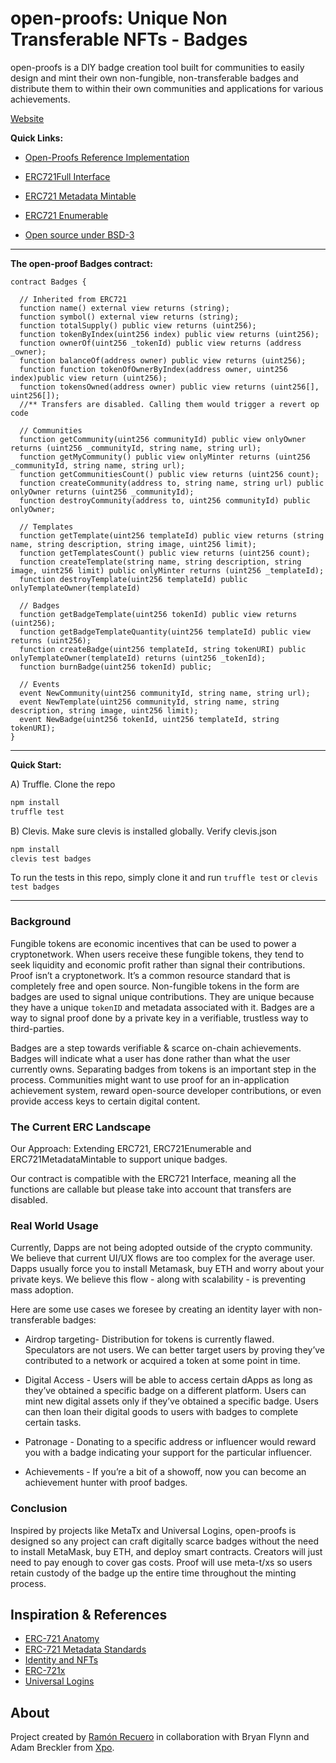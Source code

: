 # open-proofs: Unique Non Transferable NFTs - Badges
open-proofs is a DIY badge creation tool built for communities to easily design and mint their own non-fungible, non-transferable badges and distribute them to within their own communities and applications for various achievements.

[Website](http://openproofs.com/)

**Quick Links:**

- [Open-Proofs Reference Implementation](contracts/Badges/Badges.sol)

- [ERC721Full Interface](https://github.com/OpenZeppelin/openzeppelin-solidity/blob/master/contracts/token/ERC721/IERC721Full.sol)

- [ERC721 Metadata Mintable](https://github.com/OpenZeppelin/openzeppelin-solidity/blob/master/contracts/token/ERC721/ERC721MetadataMintable.sol)

- [ERC721 Enumerable](https://github.com/OpenZeppelin/openzeppelin-solidity/blob/master/contracts/token/ERC721/ERC721Enumerable.sol)

- [Open source under BSD-3](LICENSE)
---

**The open-proof Badges contract:**

```sol
contract Badges {

  // Inherited from ERC721
  function name() external view returns (string);
  function symbol() external view returns (string);
  function totalSupply() public view returns (uint256);
  function tokenByIndex(uint256 index) public view returns (uint256);
  function ownerOf(uint256 _tokenId) public view returns (address _owner);
  function balanceOf(address owner) public view returns (uint256);
  function function tokenOfOwnerByIndex(address owner, uint256 index)public view return (uint256);
  function tokensOwned(address owner) public view returns (uint256[], uint256[]);
  //** Transfers are disabled. Calling them would trigger a revert op code

  // Communities
  function getCommunity(uint256 communityId) public view onlyOwner returns (uint256 _communityId, string name, string url);
  function getMyCommunity() public view onlyMinter returns (uint256 _communityId, string name, string url);
  function getCommunitiesCount() public view returns (uint256 count);
  function createCommunity(address to, string name, string url) public onlyOwner returns (uint256 _communityId);
  function destroyCommunity(address to, uint256 communityId) public onlyOwner;

  // Templates
  function getTemplate(uint256 templateId) public view returns (string name, string description, string image, uint256 limit);
  function getTemplatesCount() public view returns (uint256 count);
  function createTemplate(string name, string description, string image, uint256 limit) public onlyMinter returns (uint256 _templateId);
  function destroyTemplate(uint256 templateId) public onlyTemplateOwner(templateId)

  // Badges
  function getBadgeTemplate(uint256 tokenId) public view returns (uint256);
  function getBadgeTemplateQuantity(uint256 templateId) public view returns (uint256);
  function createBadge(uint256 templateId, string tokenURI) public onlyTemplateOwner(templateId) returns (uint256 _tokenId);
  function burnBadge(uint256 tokenId) public;

  // Events
  event NewCommunity(uint256 communityId, string name, string url);
  event NewTemplate(uint256 communityId, string name, string description, string image, uint256 limit);
  event NewBadge(uint256 tokenId, uint256 templateId, string tokenURI);
}
```

----

**Quick Start:**

A) Truffle. Clone the repo
```bash
npm install
truffle test


```
B) Clevis. Make sure clevis is installed globally. Verify clevis.json
```bash
npm install
clevis test badges
```

To run the tests in this repo, simply clone it and run `truffle test` or `clevis test badges`

----

### Background
Fungible tokens are economic incentives that can be used to  power a cryptonetwork.  When users receive these fungible tokens, they tend to seek liquidity and economic profit rather than signal their contributions.  Proof isn’t a cryptonetwork. It’s a common resource standard that is completely free and open source.  Non-fungible tokens in the form are badges are used to signal unique contributions. They are unique because they have a unique `tokenID` and metadata associated with it. Badges are a way to signal proof done by a private key in a verifiable, trustless way to third-parties.

Badges are a step towards verifiable & scarce on-chain achievements. Badges will indicate what a user has done rather than what the user currently owns. Separating badges from tokens is an important step in the process. Communities might want to use proof for an in-application achievement system, reward open-source developer contributions, or even provide access keys to certain digital content.

### The Current ERC Landscape

Our Approach: Extending ERC721, ERC721Enumerable and ERC721MetadataMintable to support unique badges.

Our contract is compatible with the ERC721 Interface, meaning all the functions are callable but please take into account that transfers are disabled.

### Real World Usage

Currently, Dapps are not being adopted outside of the crypto community.  We believe that current UI/UX flows are too complex for the average user. Dapps usually force you to install Metamask, buy ETH and worry about your private keys. We believe this flow - along with scalability - is preventing mass adoption.

Here are some use cases we foresee by creating an identity layer with non-transferable badges:

- Airdrop targeting- Distribution for tokens is currently flawed. Speculators are not users. We can better target users by proving they’ve contributed to a network or acquired a token at some point in time.

- Digital Access - Users will be able to access certain dApps as long as they’ve obtained a specific badge on a different platform. Users can mint new digital assets only if they’ve obtained a specific badge. Users can then loan their digital goods to users with badges to complete certain tasks.

- Patronage - Donating to a specific address or influencer would reward you with a badge indicating your support for the particular influencer.

- Achievements - If you’re a bit of a showoff, now you can become an achievement hunter with proof badges.

### Conclusion

Inspired by projects like MetaTx and Universal Logins, open-proofs is designed so any project can craft digitally scarce badges without the need to install MetaMask, buy ETH, and deploy smart contracts. Creators will just need to pay enough to cover gas costs. Proof will use meta-t/xs so users retain custody of the badge up the entire time throughout the minting process.

## Inspiration & References

- [ERC-721 Anatomy](https://medium.com/crypto-currently/the-anatomy-of-erc721-e9db77abfc24?ref=producthunt)
- [ERC-721 Metadata Standards](https://medium.com/blockchain-manchester/erc-721-metadata-standards-and-ipfs-94b01fea2a89)
- [Identity and NFTs](https://medium.com/originprotocol/managing-identity-with-a-ui-for-erc-725-5c7422b38c09)
- [ERC-721x](https://erc721x.org/)
- [Universal Logins](https://medium.com/@avsa/universal-logins-first-demo-1dc8b17a8de7)

## About

Project created by [Ramón Recuero](https://www.ramonrecuero.com) in collaboration with Bryan Flynn and Adam Breckler from [Xpo](https://xpo.network).
